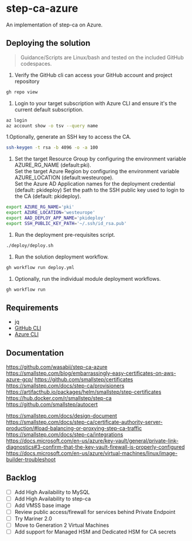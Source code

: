 # step-ca-azure

An implementation of step-ca on Azure.

## Deploying the solution

> Guidance/Scripts are Linux/bash and tested on the included GitHub codespaces.

1. Verify the GitHub cli can access your GitHub account and project repository

  ```bash
  gh repo view
  ```

1. Login to your target subscription with Azure CLI and ensure it's the current default subscription.

  ```bash
  az login
  az account show -o tsv --query name
  ```

1.Optionally, generate an SSH key to access the CA.

  ```bash
  ssh-keygen -t rsa -b 4096 -o -a 100
  ```

1. Set the target Resource Group by configuring the environment variable AZURE_RG_NAME (default:pki).  
Set the target Azure Region by configuring the environment variable AZURE_LOCATION (default:westeurope).  
Set the Azure AD Application names for the deployment credential (default: pkideploy)
Set the path to the SSH public key used to login to the CA (default: pkideploy).

  ```bash
  export AZURE_RG_NAME='pki'
  export AZURE_LOCATION='westeurope'
  export AAD_DEPLOY_APP_NAME='pkideploy'
  export SSH_PUBLIC_KEY_PATH='~/.ssh/id_rsa.pub'
  ```

1. Run the deployment pre-requisites script.

  ```bash
  ./deploy/deploy.sh
  ```

1. Run the solution deployment workflow.

  ```bash
  gh workflow run deploy.yml
  ```

1. Optionally, run the individual module deployment workflows.

  ```bash
  gh workflow run
  ```

## Requirements

- jq
- [GitHub CLI](https://cli.github.com/)
- [Azure CLI](https://docs.microsoft.com/en-us/cli/azure/install-azure-cli)

## Documentation

<https://github.com/wasabii/step-ca-azure>
<https://smallstep.com/blog/embarrassingly-easy-certificates-on-aws-azure-gcp/>
<https://github.com/smallstep/certificates>
<https://smallstep.com/docs/step-ca/provisioners>
<https://artifacthub.io/packages/helm/smallstep/step-certificates>
<https://hub.docker.com/r/smallstep/step-ca>
<https://github.com/smallstep/autocert>

<https://smallstep.com/docs/design-document>
<https://smallstep.com/docs/step-ca/certificate-authority-server-production/#load-balancing-or-proxying-step-ca-traffic>
<https://smallstep.com/docs/step-ca/integrations>
<https://docs.microsoft.com/en-us/azure/key-vault/general/private-link-diagnostics#3-confirm-that-the-key-vault-firewall-is-properly-configured>
<https://docs.microsoft.com/en-us/azure/virtual-machines/linux/image-builder-troubleshoot>

## Backlog

- [ ] Add High Availability to MySQL  
- [ ] Add High Availability to step-ca  
- [ ] Add VMSS base image  
- [ ] Review public access/firewall for services behind Private Endpoint  
- [ ] Try Mariner 2.0  
- [ ] Move to Generation 2 Virtual Machines  
- [ ] Add support for Managed HSM and Dedicated HSM for CA secrets  
